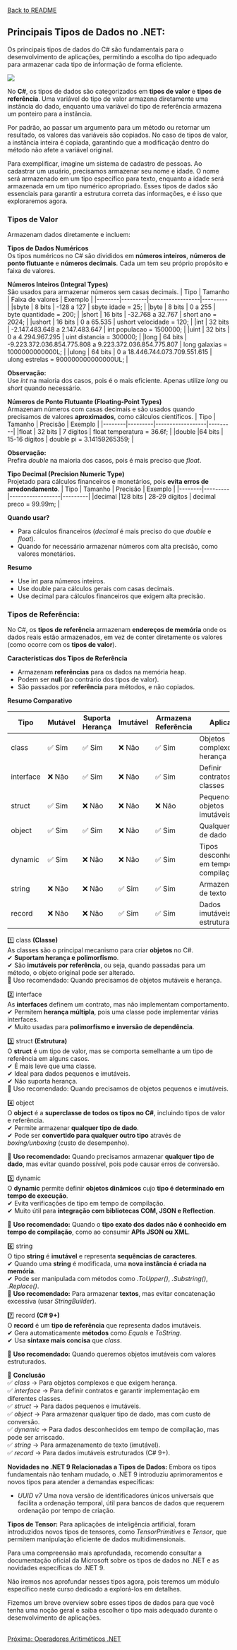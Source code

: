 [Back to README](../README.md)

## Principais Tipos de Dados no .NET:
Os principais tipos de dados do C# são fundamentais para o desenvolvimento de aplicações, permitindo a escolha do tipo adequado para armazenar cada tipo de informação de forma eficiente.

![](img/data-types.jpg)

No **C#**, os tipos de dados são categorizados em **tipos de valor** e **tipos de referência**. Uma variável do tipo de valor 
armazena diretamente uma instância do dado, enquanto uma variável do tipo de referência armazena um ponteiro para a instância.

Por padrão, ao passar um argumento para um método ou retornar um resultado, os valores das variáveis são copiados. No caso de tipos de valor, a instância inteira é copiada, garantindo que a modificação dentro do método não afete a variável original.

Para exemplificar, imagine um sistema de cadastro de pessoas. Ao cadastrar um usuário, precisamos armazenar seu nome e idade. O nome será armazenado em um tipo específico para texto, enquanto a idade será armazenada em um tipo numérico apropriado. Esses tipos de dados são essenciais para garantir a estrutura correta das informações, e é isso que exploraremos agora.

### Tipos de Valor<br />
Armazenam dados diretamente e incluem:​

**Tipos de Dados Numéricos**<br />
Os tipos numéricos no C# são divididos em **números inteiros**, **números de ponto flutuante** e **números decimais**. 
Cada um tem seu próprio propósito e faixa de valores.

**Números Inteiros (Integral Types)**<br />
São usados para armazenar números sem casas decimais.
| Tipo   | Tamanho | Faixa de valores | Exemplo |
|--------|---------|------------------|---------|
|sbyte   | 8 bits	 | -128 a 127	      | sbyte idade = 25; |
|byte	   | 8 bits	 | 0 a 255	        | byte quantidade = 200; |
|short	 | 16 bits | -32.768 a 32.767	| short ano = 2024; |
|ushort	 | 16 bits |	0 a 65.535	    | ushort velocidade = 120; |
|int	   | 32 bits |	-2.147.483.648 a 2.147.483.647 | int populacao = 1500000; |
|uint	   | 32 bits |	0 a 4.294.967.295	| uint distancia = 300000; |
|long	   | 64 bits |	-9.223.372.036.854.775.808 a 9.223.372.036.854.775.807	| long galaxias = 1000000000000L; |
|ulong	 | 64 bits |	0 a 18.446.744.073.709.551.615	| ulong estrelas = 900000000000000UL; |

**Observação:**<br/> 
Use *int* na maioria dos casos, pois é o mais eficiente. Apenas utilize *long* ou *short* quando necessário.<br />

**Números de Ponto Flutuante (Floating-Point Types)**<br />
Armazenam números com casas decimais e são usados quando precisamos de valores **aproximados**, como cálculos científicos.
| Tipo   | Tamanho | Precisão | Exemplo |
|--------|---------|------------------|---------|
|float	 | 32 bits | 7 dígitos	      | float temperatura = 36.6f; |
|double	 |64 bits  | 15-16 dígitos	  | double pi = 3.14159265359; |

**Observação:**<br/> 
Prefira *double* na maioria dos casos, pois é mais preciso que *float*. <br />

**Tipo Decimal (Precision Numeric Type)** <br />
Projetado para cálculos financeiros e monetários, pois **evita erros de arredondamento**.
| Tipo   | Tamanho | Precisão | Exemplo |
|--------|---------|------------------|---------|
|decimal |128 bits | 28-29 dígitos	  | decimal preco = 99.99m; |

**Quando usar?**<br />
- Para cálculos financeiros (*decimal* é mais preciso do que *double* e *float*).
- Quando for necessário armazenar números com alta precisão, como valores monetários.

**Resumo** <br />
- Use int para números inteiros.
- Use double para cálculos gerais com casas decimais.
- Use decimal para cálculos financeiros que exigem alta precisão. <br />
  
### Tipos de Referência: <br />
No C#, os **tipos de referência** armazenam **endereços de memória** onde os dados reais estão armazenados, em vez de conter diretamente os valores (como ocorre com os **tipos de valor**).

**Características dos Tipos de Referência**<br />
- Armazenam **referências** para os dados na memória heap.
- Podem ser **null** (ao contrário dos tipos de valor).
- São passados por **referência** para métodos, e não copiados.

**Resumo Comparativo**<br/>

| Tipo     | Mutável | Suporta Herança  | Imutável | Armazena Referência  | Aplicação |
|----------|---------|------------------|----------|----------------------|-----------|					
|class	   |✅ Sim	  |✅ Sim	         |❌ Não	   |✅ Sim	              |Objetos complexos e herança |
|interface |❌ Não	  |✅ Sim	         |❌ Não	   |✅ Sim	              |Definir contratos para classes|
|struct	   |✅ Sim	  |❌ Não	         |❌ Não	   |❌ Não	              |Pequenos objetos imutáveis|
|object	   |✅ Sim	  |✅ Sim	         |❌ Não	   |✅ Sim	              |Qualquer tipo de dado|
|dynamic	 |✅ Sim	  |❌ Não	         |❌ Não	   |✅ Sim	              |Tipos desconhecidos em tempo de compilação|
|string	   |❌ Não	  |❌ Não	         |✅ Sim	   |✅ Sim	              |Armazenamento de texto|
|record	   |❌ Não	  |❌ Não	         |✅ Sim	   |✅ Sim	              |Dados imutáveis e estruturados|

1️⃣ class **(Classe)**<br /> 
As classes são o principal mecanismo para criar **objetos** no C#.<br />
✔ **Suportam herança e polimorfismo**.<br />
✔ São **imutáveis por referência**, ou seja, quando passadas para um método, o objeto original pode ser alterado. <br/>
📌 Uso recomendado: Quando precisamos de objetos mutáveis e herança.<br />

2️⃣ interface <br />
As **interfaces** definem um contrato, mas não implementam comportamento.<br />
✔ Permitem **herança múltipla**, pois uma classe pode implementar várias interfaces.<br />
✔ Muito usadas para **polimorfismo e inversão de dependência**.<br />

3️⃣ struct **(Estrutura)**<br />
O **struct** é um tipo de valor, mas se comporta semelhante a um tipo de referência em alguns casos.<br />
✔ É mais leve que uma classe.<br />
✔ Ideal para dados pequenos e imutáveis.<br />
✔ Não suporta herança.<br />
📌 Uso recomendado: Quando precisamos de objetos pequenos e imutáveis.<br />

4️⃣ object<br />
O **object** é a **superclasse de todos os tipos no C#**, incluindo tipos de valor e referência.<br />
✔ Permite armazenar **qualquer tipo de dado**.<br />
✔ Pode ser **convertido para qualquer outro tipo** através de *boxing/unboxing* (custo de desempenho).<br />

📌 **Uso recomendado:** Quando precisamos armazenar **qualquer tipo de dado**, mas evitar quando possível, pois pode causar erros de conversão.

5️⃣ dynamic<br />
O **dynamic** permite definir **objetos dinâmicos** cujo **tipo é determinado em tempo de execução**.<br />
✔ Evita verificações de tipo em tempo de compilação.<br />
✔ Muito útil para **integração com bibliotecas COM, JSON e Reflection**.<br />

📌 **Uso recomendado:** Quando o **tipo exato dos dados não é conhecido em tempo de compilação**, como ao consumir **APIs JSON ou XML**.

6️⃣ string<br />
O tipo **string** é **imutável** e representa **sequências de caracteres**.<br />
✔ Quando uma **string** é modificada, uma **nova instância é criada na memória**.<br />
✔ Pode ser manipulada com métodos como *.ToUpper()*, *.Substring()*, *.Replace()*.<br />
📌 **Uso recomendado:** Para armazenar **textos**, mas evitar concatenação excessiva (usar *StringBuilder*).<br />

7️⃣ record **(C# 9+)**<br />
O **record** é um **tipo de referência** que representa dados imutáveis.<br />
✔ Gera automaticamente **métodos** como *Equals* e *ToString*.<br />
✔ Usa **sintaxe mais concisa** que *class*.<br />

📌 **Uso recomendado:** Quando queremos objetos imutáveis com valores estruturados.<br />

📌 **Conclusão**<br />
✅ *class* → Para objetos complexos e que exigem herança.<br />
✅ *interface* → Para definir contratos e garantir implementação em diferentes classes.<br />
✅ *struct* → Para dados pequenos e imutáveis.<br />
✅ *object* → Para armazenar qualquer tipo de dado, mas com custo de conversão.<br />
✅ *dynamic* → Para dados desconhecidos em tempo de compilação, mas pode ser arriscado.<br />
✅ *string* → Para armazenamento de texto (imutável).<br />
✅ *record* → Para dados imutáveis estruturados (C# 9+).<br />

**Novidades no .NET 9 Relacionadas a Tipos de Dados:**
Embora os tipos fundamentais não tenham mudado, o .NET 9 introduziu aprimoramentos e novos tipos para atender a demandas específicas:​

- *UUID v7* Uma nova versão de identificadores únicos universais que facilita a ordenação temporal, útil para bancos de dados que requerem ordenação por tempo de criação. ​

**Tipos de Tensor:** 
Para aplicações de inteligência artificial, foram introduzidos novos tipos de tensores, como *TensorPrimitives* e *Tensor<T>*, que permitem manipulação eficiente de dados multidimensionais. ​

Para uma compreensão mais aprofundada, recomendo consultar a documentação oficial da Microsoft sobre os tipos de dados no .NET e as novidades específicas do .NET 9.

Não iremos nos aprofundar nesses tipos agora, pois teremos um módulo específico neste curso dedicado a explorá-los em detalhes.

Fizemos um breve overview sobre esses tipos de dados para que você tenha uma noção geral e saiba escolher o tipo mais adequado durante o desenvolvimento de aplicações.

<br/>
<div style="display: flex; justify-content: space-between;">  
  <a href="variables.md">Próxima: Operadores Aritiméticos .NET</a>
</div>

